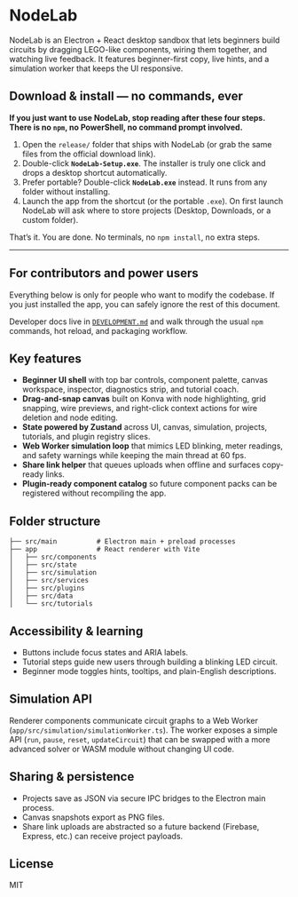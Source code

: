 # NodeLab

NodeLab is an Electron + React desktop sandbox that lets beginners build circuits by dragging LEGO-like components, wiring them
together, and watching live feedback. It features beginner-first copy, live hints, and a simulation worker that keeps the UI responsive.

## Download & install — no commands, ever

**If you just want to use NodeLab, stop reading after these four steps. There is no `npm`, no PowerShell, no command prompt involved.**

1. Open the `release/` folder that ships with NodeLab (or grab the same files from the official download link).
2. Double-click **`NodeLab-Setup.exe`**. The installer is truly one click and drops a desktop shortcut automatically.
3. Prefer portable? Double-click **`NodeLab.exe`** instead. It runs from any folder without installing.
4. Launch the app from the shortcut (or the portable `.exe`). On first launch NodeLab will ask where to store projects (Desktop, Downloads, or a custom folder).

That’s it. You are done. No terminals, no `npm install`, no extra steps.

---

## For contributors and power users

Everything below is only for people who want to modify the codebase. If you just installed the app, you can safely ignore the rest of this document.

Developer docs live in [`DEVELOPMENT.md`](DEVELOPMENT.md) and walk through the usual `npm` commands, hot reload, and packaging workflow.

## Key features

- **Beginner UI shell** with top bar controls, component palette, canvas workspace, inspector, diagnostics strip, and tutorial coach.
- **Drag-and-snap canvas** built on Konva with node highlighting, grid snapping, wire previews, and right-click context actions for wire deletion and node editing.
- **State powered by Zustand** across UI, canvas, simulation, projects, tutorials, and plugin registry slices.
- **Web Worker simulation loop** that mimics LED blinking, meter readings, and safety warnings while keeping the main thread at 60 fps.
- **Share link helper** that queues uploads when offline and surfaces copy-ready links.
- **Plugin-ready component catalog** so future component packs can be registered without recompiling the app.

## Folder structure

```
├── src/main          # Electron main + preload processes
├── app               # React renderer with Vite
│   ├── src/components
│   ├── src/state
│   ├── src/simulation
│   ├── src/services
│   ├── src/plugins
│   ├── src/data
│   └── src/tutorials
```

## Accessibility & learning

- Buttons include focus states and ARIA labels.
- Tutorial steps guide new users through building a blinking LED circuit.
- Beginner mode toggles hints, tooltips, and plain-English descriptions.

## Simulation API

Renderer components communicate circuit graphs to a Web Worker (`app/src/simulation/simulationWorker.ts`). The worker exposes a simple API (`run`, `pause`, `reset`, `updateCircuit`) that can be swapped with a more advanced solver or WASM module without changing UI code.

## Sharing & persistence

- Projects save as JSON via secure IPC bridges to the Electron main process.
- Canvas snapshots export as PNG files.
- Share link uploads are abstracted so a future backend (Firebase, Express, etc.) can receive project payloads.

## License

MIT
